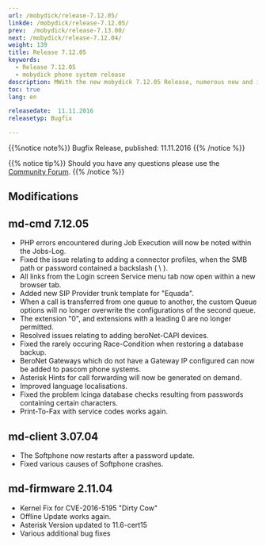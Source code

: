 ```yaml
---
url: /mobydick/release-7.12.05/
linkde: /mobydick/release-7.12.05/
prev:  /mobydick/release-7.13.00/
next: /mobydick/release-7.12.04/
weight: 139
title: Release 7.12.05
keywords:
  - Release 7.12.05
  - mobydick phone system release
description: MWith the new mobydick 7.12.05 Release, numerous new and improved functions are now avaialble.
toc: true
lang: en

releasedate:  11.11.2016
releasetyp: Bugfix

---
```


{{%notice note%}}
Bugfix Release, published: 11.11.2016
{{% /notice %}}

{{% notice tip%}}
Should you have any questions please use the [Community Forum](http://community.pascom.net/forum.php?langid=6 "Visit our Forum").
{{% /notice %}}

## Modifications

## md-cmd 7.12.05

* PHP errors encountered during Job Execution will now be noted within the Jobs-Log.
* Fixed the issue relating to adding a connector profiles, when the SMB path or password contained a backslash ( \ ).
* All links from the Login screen Service menu tab now open within a new browser tab.
* Added new SIP Provider trunk template for "Equada".
* When a call is transferred from one queue to another, the custom Queue options will no longer overwrite the configurations of the second queue.
* The extension "0", and extensions with a leading 0 are no longer permitted.
* Resolved issues relating to adding beroNet-CAPI devices.
* Fixed the rarely occuring Race-Condition when restoring a database backup.
* BeroNet Gateways which do not have a Gateway IP configured can now be added to pascom phone systems.
* Asterisk Hints for call forwarding will now be generated on demand.
* Improved language localisations.
* Fixed the problem Icinga database checks resulting from passwords containing certain characters.
* Print-To-Fax with service codes works again.

## md-client 3.07.04

* The Softphone now restarts after a password update.
* Fixed various causes of Softphone crashes.

## md-firmware 2.11.04

* Kernel Fix for CVE-2016-5195 "Dirty Cow"
* Offline Update works again.
* Asterisk Version updated to 11.6-cert15
* Various additional bug fixes
